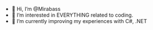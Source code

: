 - 👋 Hi, I’m @Mirabass
- 👀 I’m interested in EVERYTHING related to coding.
- 🌱 I’m currently improving my experiences with C#, .NET
<!-- 💞️ I’m looking to collaborate on ...
- 📫 How to reach me ...-->

<!---
Mirabass/Mirabass is a ✨ special ✨ repository because its `README.md` (this file) appears on your GitHub profile.
You can click the Preview link to take a look at your changes.
--->

